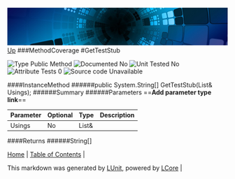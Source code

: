 ![](../Content/LCore-banner-small.png "")
[Up](MethodCoverage.md)
###MethodCoverage
#GetTestStub

![Type Public Method](http://b.repl.ca/v1/Type-Public%20Method-lightgrey.png "") ![Documented No](http://b.repl.ca/v1/Documented-No-red.png "") ![Unit Tested No](http://b.repl.ca/v1/Unit%20Tested-No-lightgrey.png "") ![Attribute Tests 0](http://b.repl.ca/v1/Attribute%20Tests-0-lightgrey.png "") ![Source code Unavailable](http://b.repl.ca/v1/Source%20code-Unavailable-red.png "")

####InstanceMethod
######public System.String[] GetTestStub(List&<String> Usings);
######Summary
######Parameters
==__Add parameter type link__==

Parameter | Optional | Type | Description
:---  | :---  | :---  | :--- 
Usings | No | List&<String> | 

####Returns
######String[]

[Home](../../README.md) | [Table of Contents](../../TableOfContents.md) | 


This markdown was generated by [LUnit](https://github.com/CodeSingularity/LUnit), powered by [LCore](https://github.com/CodeSingularity/LCore) | 

